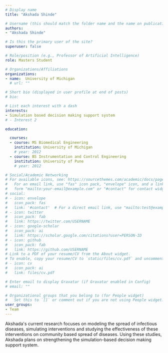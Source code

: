 ```yaml
---
# Display name
title: "Akshada Shinde"

# Username (this should match the folder name and the name on publications)
authors:
- "Akshada Shinde"

# Is this the primary user of the site?
superuser: false

# Role/position (e.g., Professor of Artificial Intelligence)
role: Masters Student

# Organizations/Affiliations
organizations:
- name:  University of Michigan
  # url: ""

# Short bio (displayed in user profile at end of posts)
# bio: 

# List each interest with a dash
interests:
- Simulation based decision making support system
# - Interest 2

education:

  courses:
  - course: MS Biomedical Engineering
    institution: University of Michigan
    # year: 2012
  - course: BS Instrumentation and Control Engineering
    institution: University of Pune
    # year: 2012

# Social/Academic Networking
# For available icons, see: https://sourcethemes.com/academic/docs/page-builder/#icons
#   For an email link, use "fas" icon pack, "envelope" icon, and a link in the
#   form "mailto:your-email@example.com" or "#contact" for contact widget.
# social:
# - icon: envelope
#   icon_pack: fas
#   link: '#contact'  # For a direct email link, use "mailto:test@example.org".
# - icon: twitter
#   icon_pack: fab
#   link: https://twitter.com/USERNAME
# - icon: google-scholar
#   icon_pack: ai
#   link: https://scholar.google.com/citations?user=PERSON-ID
# - icon: github
#   icon_pack: fab
#   link: https://github.com/USERNAME
# Link to a PDF of your resume/CV from the About widget.
# To enable, copy your resume/CV to `static/files/cv.pdf` and uncomment the lines below.
# - icon: cv
#   icon_pack: ai
#   link: files/cv.pdf

# Enter email to display Gravatar (if Gravatar enabled in Config)
# email: ""

# Organizational groups that you belong to (for People widget)
#   Set this to `[]` or comment out if you are not using People widget.
user_groups:
- Team
---
```


Akshada's current research focuses on modeling the spread of infectious diseases, simulating interventions and studying the effectiveness of these interventions on community based spread of diseases. Using these studies, Akshada plans on strengthening the simulation-based decision making support system.
